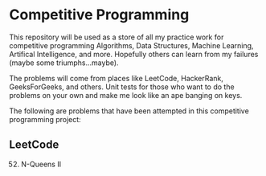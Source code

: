 # Competitive Programming 

This repository will be used as a store of all my practice work for competitive programming Algorithms, Data Structures, 
Machine Learning, Artifical Intelligence, and more. Hopefully others can learn from my failures (maybe some triumphs...maybe). 

The problems will come from places like LeetCode, HackerRank, GeeksForGeeks, and others. Unit tests for those who want 
to do the problems on your own and make me look like an ape banging on keys. 


The following are problems that have been attempted in this competitive programming project: 

## LeetCode 

52. N-Queens II


